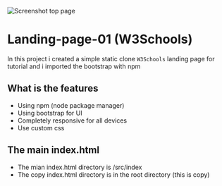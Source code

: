 ![Screenshot top page](https://raw.githubusercontent.com/womoboy/landing-page-01/main/src/images/screenshot-top.png)
# Landing-page-01 (W3Schools)

In this project i created a simple static clone `W3Schools` landing page for tutorial and i imported the bootstrap with npm

## What is the features
- Using npm (node package manager)
- Using bootstrap for UI
- Completely responsive for all devices
- Use custom css

## The main index.html

- The mian index.html directory is /src/index
- The copy index.html directory is in the root directory (this is copy)
